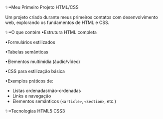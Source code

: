 ✨•Meu Primeiro Projeto HTML/CSS

Um projeto criado durante meus primeiros contatos com desenvolvimento web, explorando os fundamentos de HTML e CSS.

✨•O que contém
•Estrutura HTML completa

•Formulários estilizados

•Tabelas semânticas

•Elementos multimídia (áudio/vídeo)

•CSS para estilização básica

•Exemplos práticos de:
  - Listas ordenadas/não-ordenadas
  - Links e navegação
  - Elementos semânticos (`<article>`, `<section>`, etc.)

✨•Tecnologias
HTML5
CSS3

